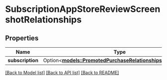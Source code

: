 # SubscriptionAppStoreReviewScreenshotRelationships

## Properties

Name | Type | Description | Notes
------------ | ------------- | ------------- | -------------
**subscription** | Option<[**models::PromotedPurchaseRelationshipsSubscription**](PromotedPurchase_relationships_subscription.md)> |  | [optional]

[[Back to Model list]](../README.md#documentation-for-models) [[Back to API list]](../README.md#documentation-for-api-endpoints) [[Back to README]](../README.md)


